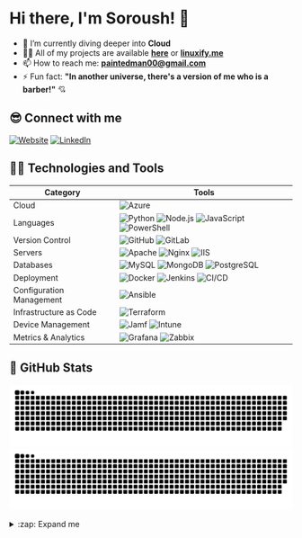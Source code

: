 # Hi there, I'm Soroush! 👋

- 🌱 I’m currently diving deeper into **Cloud**
- 👨‍💻 All of my projects are available **[here][github]** or **[linuxify.me][website]**
- 📫 How to reach me: **paintedman00@gmail.com**
- ⚡ Fun fact: **"In another universe, there's a version of me who is a barber!"** 💘

## 😎 Connect with me

[![Website](https://img.shields.io/website?label=linuxify.me&style=for-the-badge&url=https%3A%2F%2Flinuxify.me)][website]
[![LinkedIn](https://img.shields.io/badge/linkedin-%230077B5.svg?&style=for-the-badge&logo=linkedin&logoColor=white)][linkedin]

## 👨‍💻 Technologies and Tools

| Category                | Tools                                                                                                                                                                                                                                                                                                                                                                                                                                                                                       |
| ----------------------- | ------------------------------------------------------------------------------------------------------------------------------------------------------------------------------------------------------------------------------------------------------------------------------------------------------------------------------------------------------------------------------------------------------------------------------------------------------------------------------------------- |
| Cloud                  | ![Azure](https://img.shields.io/badge/Microsoft_Azure-0078D4?style=for-the-badge&logo=microsoft-azure&logoColor=white)                                                                                                                                                                                                                                                                                                                                 |
| Languages              | ![Python](https://img.shields.io/badge/Python-3776AB?style=for-the-badge&logo=python&logoColor=white) ![Node.js](https://img.shields.io/badge/Node.js-43853D?style=for-the-badge&logo=node.js&logoColor=white) ![JavaScript](https://img.shields.io/badge/JavaScript%20-%23323330.svg?&style=for-the-badge&logo=javascript&logoColor=%23F7DF1E) ![PowerShell](https://img.shields.io/badge/PowerShell-5391FE?style=for-the-badge&logo=powershell&logoColor=white) | ![Bash](https://img.shields.io/badge/Bash-4EAA25?style=for-the-badge&logo=gnu-bash&logoColor=white) |
| Version Control         | ![GitHub](https://img.shields.io/badge/GitHub-100000?style=for-the-badge&logo=github&logoColor=white) ![GitLab](https://img.shields.io/badge/GitLab-330F63?style=for-the-badge&logo=gitlab&logoColor=white)                                                                                                                                                                                                                                          |
| Servers                | ![Apache](https://img.shields.io/badge/Apache%20-%23D42029.svg?&style=for-the-badge&logo=apache&logoColor=white) ![Nginx](https://img.shields.io/badge/Nginx%20-%23009639.svg?&style=for-the-badge&logo=nginx&logoColor=white) ![IIS](https://img.shields.io/badge/IIS-0078D7?style=for-the-badge&logo=windows&logoColor=white)                                                                                                                                                            |
| Databases              | ![MySQL](https://img.shields.io/badge/MySQL-00000F?style=for-the-badge&logo=mysql&logoColor=white) ![MongoDB](https://img.shields.io/badge/MongoDB-%234ea94b.svg?&style=for-the-badge&logo=mongodb&logoColor=white) ![PostgreSQL](https://img.shields.io/badge/PostgreSQL-316192?style=for-the-badge&logo=postgresql&logoColor=white)                                                                                                                                                        |
| Deployment             | ![Docker](https://img.shields.io/badge/Docker%20-%230db7ed.svg?&style=for-the-badge&logo=docker&logoColor=white) ![Jenkins](https://img.shields.io/badge/Jenkins%20-%23D42029.svg?&style=for-the-badge&logo=jenkins&logoColor=white) ![CI/CD](https://img.shields.io/badge/CI%2FCD%20-%230A0A0A.svg?&style=for-the-badge&logo=ci-cd&logoColor=white)                                                                                         |
| Configuration Management | ![Ansible](https://img.shields.io/badge/Ansible%20-%23EE0000.svg?&style=for-the-badge&logo=ansible&logoColor=white)                                                                                                                                                                                                                                                                                                                                 |
| Infrastructure as Code  | ![Terraform](https://img.shields.io/badge/Terraform%20-%23623CE4.svg?&style=for-the-badge&logo=terraform&logoColor=white)                                                                                                                                                                                                                                                                                                                             |
| Device Management       | ![Jamf](https://img.shields.io/badge/Jamf-1E1E1E?style=for-the-badge&logo=jamf&logoColor=white) ![Intune](https://img.shields.io/badge/Intune-0078D4?style=for-the-badge&logo=microsoft-intune&logoColor=white)                                                                                                                                                                                                 |
| Metrics & Analytics     | ![Grafana](https://img.shields.io/badge/Grafana-F2F4F9?style=for-the-badge&logo=grafana&logoColor=orange) ![Zabbix](https://img.shields.io/badge/Zabbix-EE0000?style=for-the-badge&logo=zabbix&logoColor=white)                                                                                                                                                                                                 |


## 🚀 GitHub Stats

![github contribution grid snake animation](https://raw.githubusercontent.com/platane/platane/output/github-contribution-grid-snake-dark.svg#gh-dark-mode-only)![github contribution grid snake animation](https://raw.githubusercontent.com/platane/platane/output/github-contribution-grid-snake.svg#gh-light-mode-only)

<details>
  <summary> :zap: Expand me</summary>

![Soroush’s GitHub stats](https://github-readme-stats.vercel.app/api?username=paintedman00&show_icons=true&hide_border=true&hide=contribs,prs&theme=dark "Soroush's GitHub stats")

</details>

[website]: https://linuxify.me
[linkedin]: https://linkedin.com/in/paintedman00
[github]: https://github.com/paintedman00

